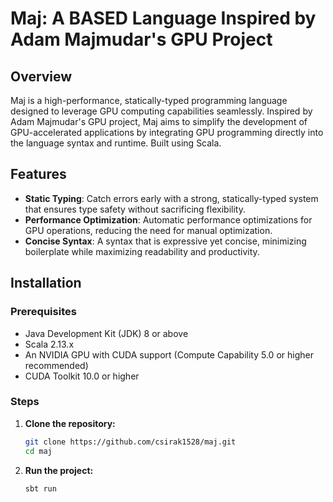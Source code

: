 # Maj: A BASED Language Inspired by Adam Majmudar's GPU Project

## Overview

Maj is a high-performance, statically-typed programming language designed to leverage GPU computing capabilities seamlessly. Inspired by Adam Majmudar's GPU project, Maj aims to simplify the development of GPU-accelerated applications by integrating GPU programming directly into the language syntax and runtime. Built using Scala.

## Features

- **Static Typing**: Catch errors early with a strong, statically-typed system that ensures type safety without sacrificing flexibility.
- **Performance Optimization**: Automatic performance optimizations for GPU operations, reducing the need for manual optimization.
- **Concise Syntax**: A syntax that is expressive yet concise, minimizing boilerplate while maximizing readability and productivity.

## Installation

### Prerequisites

- Java Development Kit (JDK) 8 or above
- Scala 2.13.x
- An NVIDIA GPU with CUDA support (Compute Capability 5.0 or higher recommended)
- CUDA Toolkit 10.0 or higher

### Steps

1. **Clone the repository:**
   ```bash
   git clone https://github.com/csirak1528/maj.git
   cd maj
   ```

2. **Run the project:**
   ```bash
   sbt run
   ```
